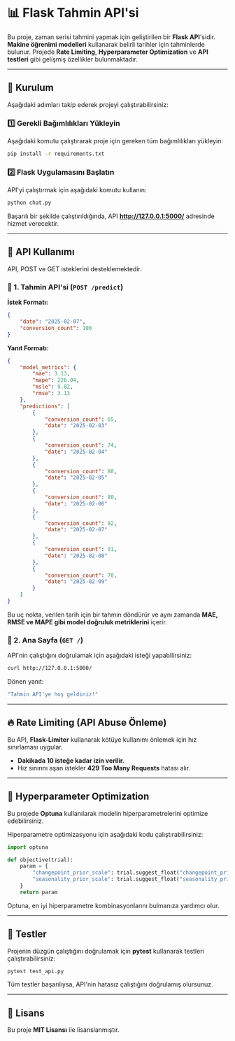 # 📊 Flask Tahmin API'si

Bu proje, zaman serisi tahmini yapmak için geliştirilen bir **Flask API**'sidir. **Makine öğrenimi modelleri** kullanarak belirli tarihler için tahminlerde bulunur. Projede **Rate Limiting**, **Hyperparameter Optimization** ve **API testleri** gibi gelişmiş özellikler bulunmaktadır.

---
## 🚀 Kurulum
Aşağıdaki adımları takip ederek projeyi çalıştırabilirsiniz:

### 1️⃣ Gerekli Bağımlılıkları Yükleyin
Aşağıdaki komutu çalıştırarak proje için gereken tüm bağımlılıkları yükleyin:
```sh
pip install -r requirements.txt
```

### 2️⃣ Flask Uygulamasını Başlatın
API'yi çalıştırmak için aşağıdaki komutu kullanın:
```sh
python chat.py
```
Başarılı bir şekilde çalıştırıldığında, API **http://127.0.0.1:5000/** adresinde hizmet verecektir.

---
## 📌 API Kullanımı
API, POST ve GET isteklerini desteklemektedir.

### 🔹 1. Tahmin API'si (`POST /predict`)
**İstek Formatı:**
```json
{
    "date": "2025-02-07",
    "conversion_count": 100
}
```
**Yanıt Formatı:**
```json
{
    "model_metrics": {
        "mae": 3.13,
        "mape": 226.04,
        "msle": 9.82,
        "rmse": 3.13
    },
    "predictions": [
        {
            "conversion_count": 65,
            "date": "2025-02-03"
        },
        {
            "conversion_count": 74,
            "date": "2025-02-04"
        },
        {
            "conversion_count": 80,
            "date": "2025-02-05"
        },
        {
            "conversion_count": 80,
            "date": "2025-02-06"
        },
        {
            "conversion_count": 92,
            "date": "2025-02-07"
        },
        {
            "conversion_count": 91,
            "date": "2025-02-08"
        },
        {
            "conversion_count": 70,
            "date": "2025-02-09"
        }
    ]
}
```
Bu uç nokta, verilen tarih için bir tahmin döndürür ve aynı zamanda **MAE, RMSE ve MAPE gibi model doğruluk metriklerini** içerir.

### 🔹 2. Ana Sayfa (`GET /`)
API'nin çalıştığını doğrulamak için aşağıdaki isteği yapabilirsiniz:
```sh
curl http://127.0.0.1:5000/
```
Dönen yanıt:
```sh
"Tahmin API'ye hoş geldiniz!"
```

---
## 🔥 Rate Limiting (API Abuse Önleme)
Bu API, **Flask-Limiter** kullanarak kötüye kullanımı önlemek için hız sınırlaması uygular.
- **Dakikada 10 isteğe kadar izin verilir.**
- Hız sınırını aşan istekler **429 Too Many Requests** hatası alır.

---
## 🎯 Hyperparameter Optimization
Bu projede **Optuna** kullanılarak modelin hiperparametrelerini optimize edebilirsiniz.

Hiperparametre optimizasyonu için aşağıdaki kodu çalıştırabilirsiniz:
```python
import optuna

def objective(trial):
    param = {
        "changepoint_prior_scale": trial.suggest_float("changepoint_prior_scale", 0.01, 0.5),
        "seasonality_prior_scale": trial.suggest_float("seasonality_prior_scale", 0.01, 10.0)
    }
    return param
```
Optuna, en iyi hiperparametre kombinasyonlarını bulmanıza yardımcı olur.

---
## 🧪 Testler
Projenin düzgün çalıştığını doğrulamak için **pytest** kullanarak testleri çalıştırabilirsiniz:
```sh
pytest test_api.py
```
Tüm testler başarılıysa, API'nin hatasız çalıştığını doğrulamış olursunuz.

---
## 📜 Lisans
Bu proje **MIT Lisansı** ile lisanslanmıştır.


